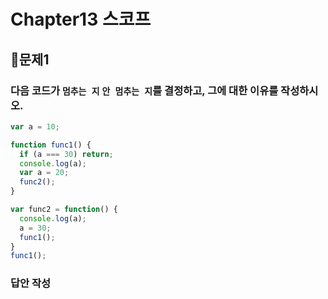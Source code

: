 # Chapter13 스코프
## 📌문제1
### 다음 코드가 `멈추는 지` `안 멈추는 지`를 결정하고, 그에 대한 이유를 작성하시오.
```js
var a = 10;

function func1() {
  if (a === 30) return;
  console.log(a);
  var a = 20;
  func2();
}

var func2 = function() {
  console.log(a);
  a = 30;
  func1();
}
func1();
```
### 답안 작성
```
```

<br>
